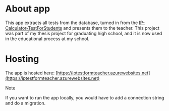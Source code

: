 # About app
This app extracts all tests from the database, turned in from the [IP-Calculator-TestForStudents](https://github.com/MartinKulev/IP-Calculator-TestForStudents) and presents them to the teacher. This project was part of my thesis project for graduating high school, and it is now used in the educational process at my school.

# Hosting
The app is hosted here: [https://iptestformteacher.azurewebsites.net](https://iptestformteacher.azurewebsites.net)
> [!NOTE]
> If you want to run the app locally, you would have to add a connection string and do a migration.